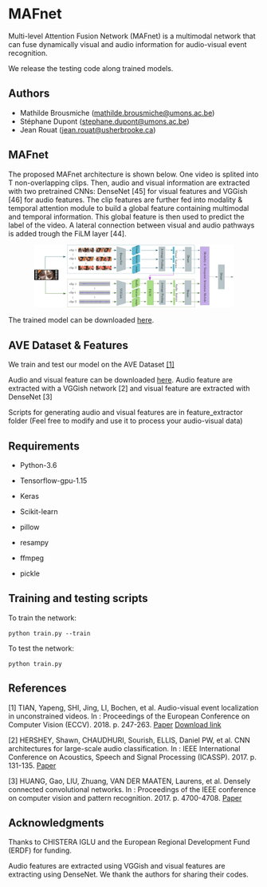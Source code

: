 # MAFnet

Multi-level Attention Fusion Network (MAFnet) is a multimodal network that can fuse dynamically visual and audio information for audio-visual event recognition.

We release the testing code along trained models.

## Authors

- Mathilde Brousmiche (<mathilde.brousmiche@umons.ac.be>)
- Stéphane Dupont (<stephane.dupont@umons.ac.be>)
- Jean Rouat (<jean.rouat@usherbrooke.ca>)

## MAFnet

The proposed MAFnet architecture is shown below. One video is splited into T non-overlapping clips. Then, audio and visual information are extracted with two pretrained CNNs: DenseNet [45] for visual features and VGGish [46] for audio features. The clip features are further fed into modality & temporal attention module to build a global feature containing multimodal and temporal information. This
global feature is then used to predict the label of the video. A lateral connection between visual and audio pathways is added trough the FiLM layer [44].

<p align="center">
   <img src="figs/MAFnet.png" width="400" title="MAFnet">
</p>

The trained model can be downloaded [here](https://drive.google.com/file/d/1idreklMT5dm3Z85gCdfIUMVhkjZAiGkx/view?usp=sharing).

## AVE Dataset & Features

We train and test our model on the AVE Dataset [[1]](https://sites.google.com/view/audiovisualresearch)

Audio and visual feature can be downloaded [here](https://drive.google.com/file/d/1bIiWakMw4neXDYPO_9H_gGN_UcikWa7I/view?usp=sharing). Audio feature are extracted with a VGGish network [2] and visual feature are extracted with DenseNet [3]

Scripts for generating audio and visual features are in feature_extractor folder (Feel free to modify and use it to process your audio-visual data)

## Requirements
* Python-3.6
* Tensorflow-gpu-1.15
* Keras
* Scikit-learn

* pillow
* resampy
* ffmpeg
* pickle

## Training and testing scripts

To train the network:
```
python train.py --train
```

To test the network:
```
python train.py
```

## References
[1] TIAN, Yapeng, SHI, Jing, LI, Bochen, et al. Audio-visual event localization in unconstrained videos. In : Proceedings of the European Conference on Computer Vision (ECCV). 2018. p. 247-263. [Paper](https://openaccess.thecvf.com/content_ECCV_2018/papers/Yapeng_Tian_Audio-Visual_Event_Localization_ECCV_2018_paper.pdf) [Download link](https://drive.google.com/file/d/1FjKwe79e0u96vdjIVwfRQ1V6SoDHe7kK/view)

[2] HERSHEY, Shawn, CHAUDHURI, Sourish, ELLIS, Daniel PW, et al. CNN architectures for large-scale audio classification. In : IEEE International Conference on Acoustics, Speech and Signal Processing (ICASSP). 2017. p. 131-135. [Paper](https://arxiv.org/pdf/1609.09430.pdf)

[3] HUANG, Gao, LIU, Zhuang, VAN DER MAATEN, Laurens, et al. Densely connected convolutional networks. In : Proceedings of the IEEE conference on computer vision and pattern recognition. 2017. p. 4700-4708. [Paper](https://openaccess.thecvf.com/content_cvpr_2017/papers/Huang_Densely_Connected_Convolutional_CVPR_2017_paper.pdf)


## Acknowledgments
Thanks to CHISTERA IGLU and the European Regional Development Fund (ERDF) for funding. 

Audio features are extracted using VGGish and visual features are extracting using DenseNet. We thank the authors for sharing their codes.